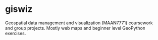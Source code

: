 # giswiz
Geospatial data management and visualization (MAAN7771) coursework and group projects. Mostly web maps and beginner level GeoPython exercises.
